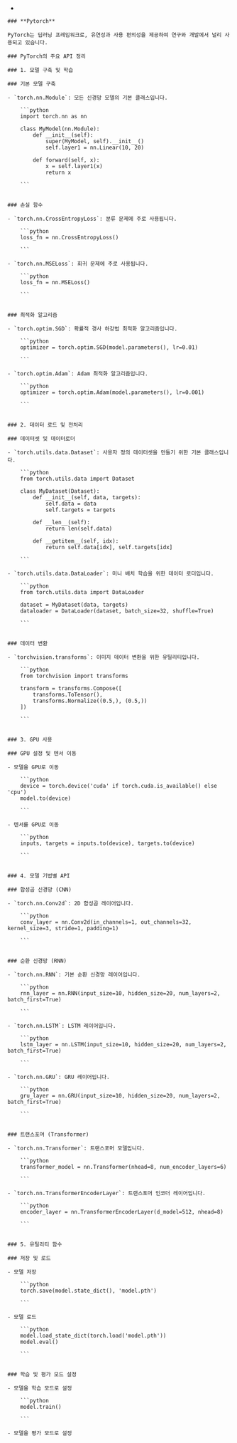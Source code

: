 - 
    
    ### **Pytorch**
    
    PyTorch는 딥러닝 프레임워크로, 유연성과 사용 편의성을 제공하여 연구와 개발에서 널리 사용되고 있습니다. 
    
    ### PyTorch의 주요 API 정리
    
    ### 1. 모델 구축 및 학습
    
    ### 기본 모델 구축
    
    - `torch.nn.Module`: 모든 신경망 모델의 기본 클래스입니다.
        
        ```python
        import torch.nn as nn
        
        class MyModel(nn.Module):
            def __init__(self):
                super(MyModel, self).__init__()
                self.layer1 = nn.Linear(10, 20)
        
            def forward(self, x):
                x = self.layer1(x)
                return x
        
        ```
        
    
    ### 손실 함수
    
    - `torch.nn.CrossEntropyLoss`: 분류 문제에 주로 사용됩니다.
        
        ```python
        loss_fn = nn.CrossEntropyLoss()
        
        ```
        
    - `torch.nn.MSELoss`: 회귀 문제에 주로 사용됩니다.
        
        ```python
        loss_fn = nn.MSELoss()
        
        ```
        
    
    ### 최적화 알고리즘
    
    - `torch.optim.SGD`: 확률적 경사 하강법 최적화 알고리즘입니다.
        
        ```python
        optimizer = torch.optim.SGD(model.parameters(), lr=0.01)
        
        ```
        
    - `torch.optim.Adam`: Adam 최적화 알고리즘입니다.
        
        ```python
        optimizer = torch.optim.Adam(model.parameters(), lr=0.001)
        
        ```
        
    
    ### 2. 데이터 로드 및 전처리
    
    ### 데이터셋 및 데이터로더
    
    - `torch.utils.data.Dataset`: 사용자 정의 데이터셋을 만들기 위한 기본 클래스입니다.
        
        ```python
        from torch.utils.data import Dataset
        
        class MyDataset(Dataset):
            def __init__(self, data, targets):
                self.data = data
                self.targets = targets
        
            def __len__(self):
                return len(self.data)
        
            def __getitem__(self, idx):
                return self.data[idx], self.targets[idx]
        
        ```
        
    - `torch.utils.data.DataLoader`: 미니 배치 학습을 위한 데이터 로더입니다.
        
        ```python
        from torch.utils.data import DataLoader
        
        dataset = MyDataset(data, targets)
        dataloader = DataLoader(dataset, batch_size=32, shuffle=True)
        
        ```
        
    
    ### 데이터 변환
    
    - `torchvision.transforms`: 이미지 데이터 변환을 위한 유틸리티입니다.
        
        ```python
        from torchvision import transforms
        
        transform = transforms.Compose([
            transforms.ToTensor(),
            transforms.Normalize((0.5,), (0.5,))
        ])
        
        ```
        
    
    ### 3. GPU 사용
    
    ### GPU 설정 및 텐서 이동
    
    - 모델을 GPU로 이동
        
        ```python
        device = torch.device('cuda' if torch.cuda.is_available() else 'cpu')
        model.to(device)
        
        ```
        
    - 텐서를 GPU로 이동
        
        ```python
        inputs, targets = inputs.to(device), targets.to(device)
        
        ```
        
    
    ### 4. 모델 기법별 API
    
    ### 합성곱 신경망 (CNN)
    
    - `torch.nn.Conv2d`: 2D 합성곱 레이어입니다.
        
        ```python
        conv_layer = nn.Conv2d(in_channels=1, out_channels=32, kernel_size=3, stride=1, padding=1)
        
        ```
        
    
    ### 순환 신경망 (RNN)
    
    - `torch.nn.RNN`: 기본 순환 신경망 레이어입니다.
        
        ```python
        rnn_layer = nn.RNN(input_size=10, hidden_size=20, num_layers=2, batch_first=True)
        
        ```
        
    - `torch.nn.LSTM`: LSTM 레이어입니다.
        
        ```python
        lstm_layer = nn.LSTM(input_size=10, hidden_size=20, num_layers=2, batch_first=True)
        
        ```
        
    - `torch.nn.GRU`: GRU 레이어입니다.
        
        ```python
        gru_layer = nn.GRU(input_size=10, hidden_size=20, num_layers=2, batch_first=True)
        
        ```
        
    
    ### 트랜스포머 (Transformer)
    
    - `torch.nn.Transformer`: 트랜스포머 모델입니다.
        
        ```python
        transformer_model = nn.Transformer(nhead=8, num_encoder_layers=6)
        
        ```
        
    - `torch.nn.TransformerEncoderLayer`: 트랜스포머 인코더 레이어입니다.
        
        ```python
        encoder_layer = nn.TransformerEncoderLayer(d_model=512, nhead=8)
        
        ```
        
    
    ### 5. 유틸리티 함수
    
    ### 저장 및 로드
    
    - 모델 저장
        
        ```python
        torch.save(model.state_dict(), 'model.pth')
        
        ```
        
    - 모델 로드
        
        ```python
        model.load_state_dict(torch.load('model.pth'))
        model.eval()
        
        ```
        
    
    ### 학습 및 평가 모드 설정
    
    - 모델을 학습 모드로 설정
        
        ```python
        model.train()
        
        ```
        
    - 모델을 평가 모드로 설정
